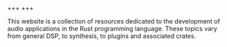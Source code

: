 +++
+++

This website is a collection of resources dedicated to the development of audio applications in the Rust programming language. These topics vary from general DSP, to synthesis, to plugins and associated crates.
